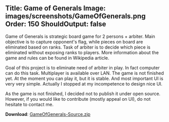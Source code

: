 Title: Game of Generals
Image: images/screenshots/GameOfGenerals.png
Order: 150
ShouldOutput: false
---
Game of Generals is strategic board game for 2 persons + arbiter. Main objective is to capture opponent's flag, while pieces on board are eliminated based on ranks. Task of arbiter is to decide which piece is eliminated without exposing ranks to players. More information about the game and rules can be found in Wikipedia article.

Goal of this project is to eliminate need of arbiter in play. In fact computer can do this task. Multiplayer is available over LAN. The game is not finished yet. At the moment you can play it, but it is stable. And most important UI is very very simple. Actually I stopped at my incompetence to design nice UI.

As the game is not finished, I decided not to publish it under open source. However, if you would like to contribute (mostly appeal on UI), do not hesitate to contact me.

**Download**: [GameOfGenerals-Source.zip](downloads/GameOfGenerals-Source.zip)

